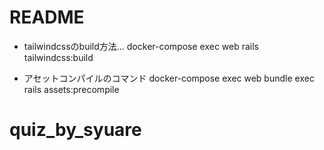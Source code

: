 # README

* tailwindcssのbuild方法... docker-compose exec web rails tailwindcss:build

* アセットコンパイルのコマンド docker-compose exec web bundle exec rails assets:precompile

# quiz_by_syuare
